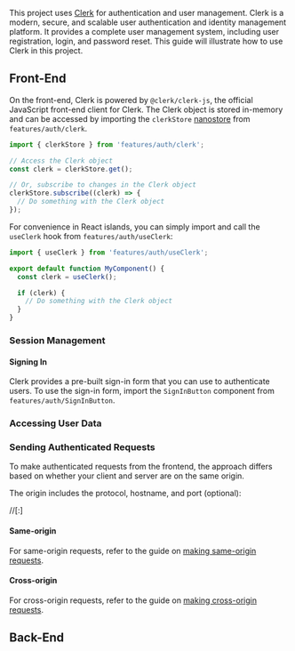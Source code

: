 ---
---

This project uses [Clerk](https://clerk.com/docs) for authentication and user management. Clerk is a modern, secure, and scalable user authentication and identity management platform. It provides a complete user management system, including user registration, login, and password reset. This guide will illustrate how to use Clerk in this project.

## Front-End

On the front-end, Clerk is powered by `@clerk/clerk-js`, the official JavaScript front-end client for Clerk. The Clerk object is stored in-memory and can be accessed by importing the `clerkStore` [nanostore](https://docs.astro.build/en/recipes/sharing-state-islands/) from `features/auth/clerk`.

```jsx
import { clerkStore } from 'features/auth/clerk';

// Access the Clerk object
const clerk = clerkStore.get();

// Or, subscribe to changes in the Clerk object
clerkStore.subscribe((clerk) => {
  // Do something with the Clerk object
});
```

For convenience in React islands, you can simply import and call the `useClerk` hook from `features/auth/useClerk`:

```jsx
import { useClerk } from 'features/auth/useClerk';

export default function MyComponent() {
  const clerk = useClerk();

  if (clerk) {
    // Do something with the Clerk object
  }
}
```

### Session Management

#### Signing In

Clerk provides a pre-built sign-in form that you can use to authenticate users. To use the sign-in form, import the `SignInButton` component from `features/auth/SignInButton`.

### Accessing User Data

### Sending Authenticated Requests

To make authenticated requests from the frontend, the approach differs based on whether your client and server are on the same origin.

The origin includes the protocol, hostname, and port (optional):

<protocol>//<hostname>[:<port>]

#### Same-origin

For same-origin requests, refer to the guide on [making same-origin requests](https://clerk.com/docs/backend-requests/making/same-origin).

#### Cross-origin

For cross-origin requests, refer to the guide on [making cross-origin requests](https://clerk.com/docs/backend-requests/making/cross-origin).

## Back-End
